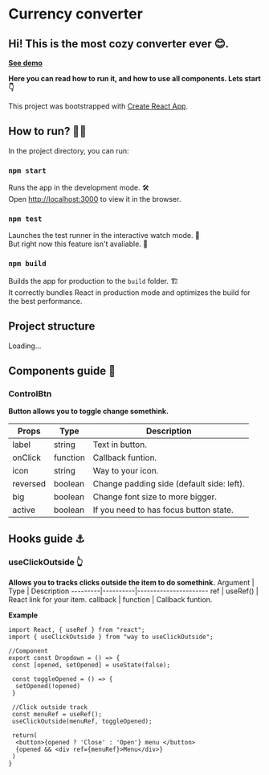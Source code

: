 # Currency converter
## Hi! This is the most cozy converter ever 😊.

[**See demo**]() <br/>

**Here you can read how to run it, and how to use all components. Lets start 👇**<br/>

This project was bootstrapped with [Create React App](https://github.com/facebook/create-react-app).

## How to run? 🏃‍♂️

In the project directory, you can run:

### `npm start` 

Runs the app in the development mode. 🛠<br />
Open [http://localhost:3000](http://localhost:3000) to view it in the browser.

### `npm test`

Launches the test runner in the interactive watch mode. 🧪<br />
But right now this feature isn't avaliable. 🌚

### `npm build`

Builds the app for production to the `build` folder. 🏗<br />
It correctly bundles React in production mode and optimizes the build for the best performance.

## Project structure
Loading...

## Components guide 🧩
###  ControlBtn

**Button allows you to toggle change somethink.** <br/>

Props    | Type     | Description
---------|----------|----------------------
 label   | string   | Text in button.
onClick  | function | Callback funtion.
icon     | string   | Way to your icon.
reversed | boolean  | Change padding side (default side: left).
 big     | boolean  | Change font size to more bigger.
 active  | boolean  | If you need to has focus button state.

## Hooks guide ⚓
### useClickOutside 👆
**Allows you to tracks clicks outside the item to do somethink.**
Argument   | Type     | Description
---------|----------|----------------------
 ref   | useRef() | React link for your item.
callback  | function | Callback funtion.  

**Example**  
```JSX
import React, { useRef } from "react";
import { useClickOutside } from "way to useClickOutside";

//Component
export const Dropdown = () => {
 const [opened, setOpened] = useState(false);
 
 const toggleOpened = () => {
  setOpened(!opened)
 }
 
 //Click outside track
 const menuRef = useRef();
 useClickOutside(menuRef, toggleOpened);
 
 return(
  <button>{opened ? 'Close' : 'Open'} menu </button>
  {opened && <div ref={menuRef}>Menu</div>}
 )
}
```
